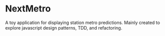 # NextMetro
A toy application for displaying station metro predictions. Mainly created to explore javascript design patterns, TDD, and refactoring.
